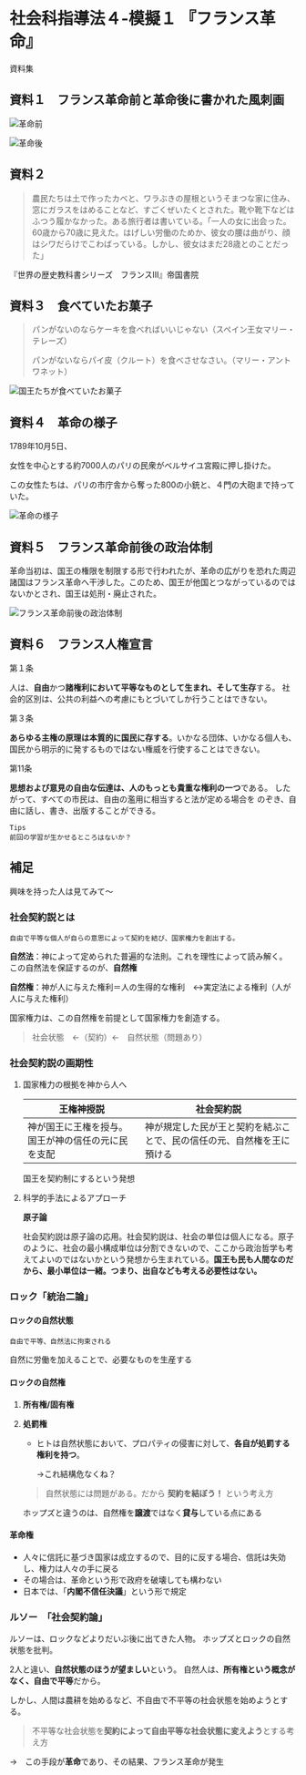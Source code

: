 # 社会科指導法４-模擬１ 『フランス革命』

資料集

## 資料１　フランス革命前と革命後に書かれた風刺画
![革命前](Gazou/革命前.jpg)

![革命後](Gazou/革命後.jpg)

## 資料２
> 農民たちは土で作ったカベと、ワラぶきの屋根というそまつな家に住み、窓にガラスをはめることなど、すごくぜいたくとされた。靴や靴下などはふつう履かなかった。ある旅行者は書いている。「一人の女に出会った。60歳から70歳に見えた。はげしい労働のためか、彼女の腰は曲がり、顔はシワだらけでこわばっている。しかし、彼女はまだ28歳とのことだった」
 
『世界の歴史教科書シリーズ　フランスⅢ』帝国書院

## 資料３　食べていたお菓子
> パンがないのならケーキを食べればいいじゃない（スペイン王女マリー・テレーズ）
> 
> パンがないならパイ皮（クルート）を食べさせなさい。（マリー・アントワネット）

![国王たちが食べていたお菓子](Gazou/お菓子.jpg)

## 資料４　革命の様子
1789年10月5日、

女性を中心とする約7000人のパリの民衆がベルサイユ宮殿に押し掛けた。

この女性たちは、パリの市庁舎から奪った800の小銃と、４門の大砲まで持っていた。

![革命の様子](Gazou/革命の様子.jpg)


## 資料５　フランス革命前後の政治体制
革命当初は、国王の権限を制限する形で行われたが、革命の広がりを恐れた周辺諸国はフランス革命へ干渉した。このため、国王が他国とつながっているのではないかとされ、国王は処刑・廃止された。

![フランス革命前後の政治体制](Gazou/フランス革命の政治体制.jpg.png)

## 資料６　フランス人権宣言

第１条

人は、**自由**かつ**諸権利において平等なものとして生まれ、そして生存**する。
社会的区別は、公共の利益への考慮にもとづいてしか行うことはできない。

第３条

**あらゆる主権の原理は本質的に国民に存する**。いかなる団体、いかなる個人も、
国民から明示的に発するものではない権威を行使することはできない。

第11条

**思想および意見の自由な伝達は、人のもっとも貴重な権利の一つ**である。
したがって、すべての市民は、自由の濫用に相当すると法が定める場合を
のぞき、自由に話し、書き、出版することができる。

    Tips
    前回の学習が生かせるところはないか？





## 補足

興味を持った人は見てみて～

### **社会契約説とは**
```
自由で平等な個人が自らの意思によって契約を結び、国家権力を創出する。
```
**自然法**：神によって定められた普遍的な法則。これを理性によって読み解く。
この自然法を保証するのが、**自然権**

**自然権**：神が人に与えた権利＝人の生得的な権利　↔実定法による権利（人が人に与えた権利）

国家権力は、この自然権を前提として国家権力を創造する。

 > 社会状態　←（契約）←　自然状態（問題あり）

### **社会契約説の画期性**
1. 国家権力の根拠を神から人へ

    |王権神授説|社会契約説|
    |--|--|
    |神が国王に王権を授与。国王が神の信任の元に民を支配|神が規定した民が王と契約を結ぶことで、民の信任の元、自然権を王に預ける|
  
    国王を契約制にするという発想

2. 科学的手法によるアプローチ
   
   **原子論**

   社会契約説は原子論の応用。社会契約説は、社会の単位は個人になる。原子のように、社会の最小構成単位は分割できないので、ここから政治哲学も考えてよいのではないかという発想から生まれている。**国王も民も人間なのだから、最小単位は一緒。つまり、出自なども考える必要性はない。**


### **ロック「統治二論」**
#### **ロックの自然状態**
```
自由で平等、自然法に拘束される
```
自然に労働を加えることで、必要なものを生産する

#### **ロックの自然権**
1. **所有権/固有権**
2. **処罰権**
   * ヒトは自然状態において、プロパティの侵害に対して、**各自が処罰する権利を持つ**。
    
      →これ結構危なくね？

    > 自然状態には問題がある。だから **契約を結ぼう！** という考え方

    ホップズと違うのは、自然権を**譲渡**ではなく**貸与**している点にある

#### **革命権**
   * 人々に信託に基づき国家は成立するので、目的に反する場合、信託は失効し、権力は人々の手に戻る
   * その場合は、革命という形で政府を破壊しても構わない
   * 日本では、「**内閣不信任決議**」という形で規定

### **ルソー　「社会契約論」**

ルソーは、ロックなどよりだいぶ後に出てきた人物。
ホップズとロックの自然状態を批判。

2人と違い、**自然状態のほうが望ましい**という。
自然人は、**所有権という概念がなく、自由で平等**だから。

しかし、人間は農耕を始めるなど、不自由で不平等の社会状態を始めようとする。

> 不平等な社会状態を**契約によって自由平等な社会状態に変えよう**とする考え方

→　この手段が**革命**であり、その結果、フランス革命が発生

